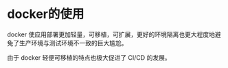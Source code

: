 # docker的使用
docker 使应用部署更加轻量，可移植，可扩展，更好的环境隔离也更大程度地避免了生产环境与测试环境不一致的巨大尴尬。

由于 docker 轻便可移植的特点也极大促进了 CI/CD 的发展。